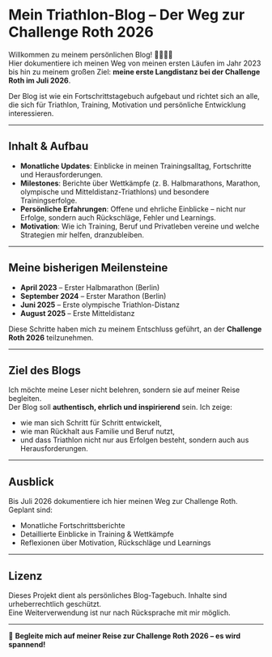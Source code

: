 # Mein Triathlon-Blog – Der Weg zur Challenge Roth 2026

Willkommen zu meinem persönlichen Blog! 🚴🏊‍♂️🏃  
Hier dokumentiere ich meinen Weg von meinen ersten Läufen im Jahr 2023 bis hin zu meinem großen Ziel: **meine erste Langdistanz bei der Challenge Roth im Juli 2026**.

Der Blog ist wie ein Fortschrittstagebuch aufgebaut und richtet sich an alle, die sich für Triathlon, Training, Motivation und persönliche Entwicklung interessieren.

---

## Inhalt & Aufbau

- **Monatliche Updates**: Einblicke in meinen Trainingsalltag, Fortschritte und Herausforderungen.
- **Milestones**: Berichte über Wettkämpfe (z. B. Halbmarathons, Marathon, olympische und Mitteldistanz-Triathlons) und besondere Trainingserfolge.
- **Persönliche Erfahrungen**: Offene und ehrliche Einblicke – nicht nur Erfolge, sondern auch Rückschläge, Fehler und Learnings.
- **Motivation**: Wie ich Training, Beruf und Privatleben vereine und welche Strategien mir helfen, dranzubleiben.

---

## Meine bisherigen Meilensteine

- **April 2023** – Erster Halbmarathon (Berlin)
- **September 2024** – Erster Marathon (Berlin)
- **Juni 2025** – Erste olympische Triathlon-Distanz
- **August 2025** – Erste Mitteldistanz

Diese Schritte haben mich zu meinem Entschluss geführt, an der **Challenge Roth 2026** teilzunehmen.

---

## Ziel des Blogs

Ich möchte meine Leser nicht belehren, sondern sie auf meiner Reise begleiten.  
Der Blog soll **authentisch, ehrlich und inspirierend** sein. Ich zeige:

- wie man sich Schritt für Schritt entwickelt,
- wie man Rückhalt aus Familie und Beruf nutzt,
- und dass Triathlon nicht nur aus Erfolgen besteht, sondern auch aus Herausforderungen.

---

## Ausblick

Bis Juli 2026 dokumentiere ich hier meinen Weg zur Challenge Roth.  
Geplant sind:

- Monatliche Fortschrittsberichte
- Detaillierte Einblicke in Training & Wettkämpfe
- Reflexionen über Motivation, Rückschläge und Learnings

---

## Lizenz

Dieses Projekt dient als persönliches Blog-Tagebuch. Inhalte sind urheberrechtlich geschützt.  
Eine Weiterverwendung ist nur nach Rücksprache mit mir möglich.

---

👋 **Begleite mich auf meiner Reise zur Challenge Roth 2026 – es wird spannend!**
